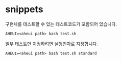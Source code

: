 snippets
========

구현체를 테스트할 수 있는 테스트코드가 포함되어 있습니다.

```
AHEUI=<aheui path> bash test.sh
```

일부 테스트만 지정하려면 실행인자로 지정합니다.
```
AHEUI=<aheui path> bash test.sh standard
```
